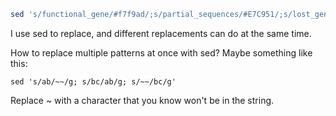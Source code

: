 ```bash
sed 's/functional_gene/#f7f9ad/;s/partial_sequences/#E7C951/;s/lost_gene/#A6325A/;s/pseudogene_pre_stop_codon/#0620b0/;s/frame_shift_as_pseudogene/#4FB3A4/' filename
```
I use sed to replace, and different replacements can do at the same time.


How to replace multiple patterns at once with sed?
Maybe something like this: 
```
sed 's/ab/~~/g; s/bc/ab/g; s/~~/bc/g'
```
Replace ~ with a character that you know won't be in the string.
